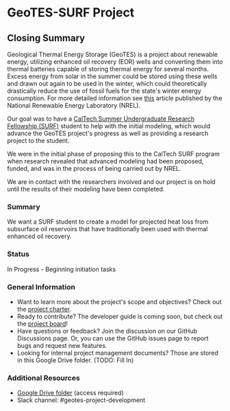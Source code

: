 # GeoTES-SURF Project

## Closing Summary
Geological Thermal Energy Storage (GeoTES) is a project about renewable energy, utilizing enhanced oil recovery (EOR) wells and converting them into thermal batteries capable of storing thermal energy for several months. Excess energy from solar in the summer could be stored using these wells and drawn out again to be used in the winter, which could theoretically drastically reduce the use of fossil fuels for the state's winter energy consumption.  For more detailed information see [this](https://www.nrel.gov/docs/fy23osti/86609.pdf) article published by the National Renewable Energy Laboratory (NREL).

 Our goal was to have a [CalTech Summer Undergraduate Research Fellowship (SURF)](https://sfp.caltech.edu/undergraduate-research/programs/surf) student to help with the initial modeling, which would advance the GeoTES project's progress as well as providing a research project to the student.

We were in the initial phase of proposing this to the CalTech SURF program when research revealed that advanced modeling had been proposed, funded, and was in the process of being carried out by NREL. 

We are in contact with the researchers involved and our project is on hold until the results of their modeling have been completed. 

### Summary
We want a SURF student to create a model for projected heat loss from subsurface oil reservoirs that have traditionally been used with thermal enhanced oil recovery.

### Status
In Progress - Beginning initiation tasks

### General Information
- Want to learn more about the project's scope and objectives? Check out the [project charter](documentation/PROJECT_CHARTER.md).
- Ready to contribute? The developer guide is coming soon, but check out the [project board](https://github.com/orgs/orchid-initiative/projects/11)!
- Have questions or feedback? Join the discussion on our GitHub Discussions page.  Or, you can use the GitHub issues page to report bugs and request new features.
- Looking for internal project management documents? Those are stored in this Google Drive folder. (TODO: Fill In)

### Additional Resources
- [Google Drive folder](https://drive.google.com/drive/folders/1kpTAG7g1ssLVeWuSSPQ03HtcHmXAq-y9?usp=drive_link) (access required)
- Slack channel: #geotes-project-development
